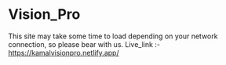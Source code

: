 # Vision_Pro
This site may take some time to load depending on your network connection, so please bear with us.
Live_link :- https://kamalvisionpro.netlify.app/
